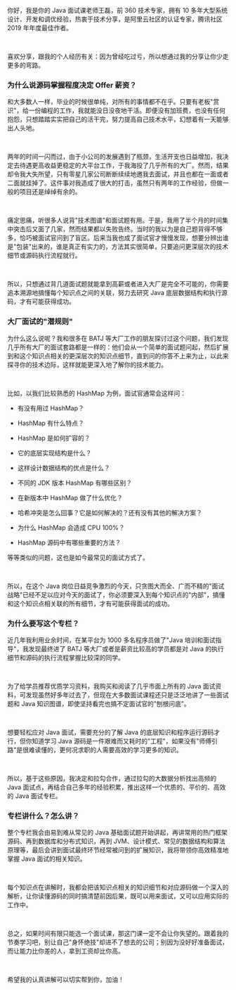 你好，我是你的 Java 面试课老师王磊，前 360 技术专家，拥有 10 多年大型系统设计、开发和调优经验，热衷于技术分享，是阿里云社区的认证专家，腾讯社区 2019 年年度最佳作者。

<br />

喜欢分享，跟我的个人经历有关：因为曾经吃过亏，所以想通过我的分享让你少走更多的弯路。

### 为什么说源码掌握程度决定 Offer 薪资？

和大多数人一样，毕业的时候很单纯，对所有的事情都不在乎。只要有老板"赏识"，给一份编程的工作，我就能没日没夜地干活。即便没有加班费，也没有任何抱怨，只想踏踏实实把自己的活干完，努力提高自己技术水平，幻想着有一天能够出人头地。

<br />

两年的时间一闪而过，由于小公司的发展遇到了瓶颈，生活开支也日益增加，我决定去待遇更高收益更稳定的大平台工作，于我海投了几乎所有的大厂。然而，结果却令我大失所望，只有零星几家公司断断续续地邀我去面试，并且也都在一面或者二面就挂掉了。这件事对我造成了很大的打击，虽然只有两年的工作经验，但做一般的项目还是绰绰有余的。

<br />

痛定思痛，听很多人说背"技术图谱"和面试题有用。于是，我用了半个月的时间集中突击后又面了几家，然而结果都以失败告终。当时的我以为是自己题背得不够多，恰巧被面试官问到了盲区。后来当我也成了面试官才慢慢发现，想要分辨出谁是"包装"出来的，谁是真正有实力的，方法其实很简单，只要追问更深层次的技术细节或源码执行流程就行。

<br />

所以，只想通过背几道面试题就能拿到高薪或者进入大厂是完全不可能的，你需要追本溯源地搞懂每个知识点之间的关联，努力去研究 Java 底层数据结构和执行源码，才有可能获得成功。

### 大厂面试的"潜规则"

为什么这么说呢？我和很多在 BATJ 等大厂工作的朋友探讨过这个问题，我们发现几乎所有大厂的面试套路都是一样的：他们会从一个简单的面试题问起，然后扩展到和这个知识点相关的更深层次的知识点细节，直到问的你答不上来为止，以此来探寻你的技术边际，这样就能更深入地了解你的技术能力。

<br />

比如，以我们比较熟悉的 HashMap 为例，面试官通常会这样问：

* 有没有用过 HashMap？

* HashMap 有什么特点？

* HashMap 是如何扩容的？

* 它的底层实现结构是什么？

* 这样设计数据结构的优点是什么？

* 不同的 JDK 版本 HashMap 有哪些区别？

* 在新版本中 HashMap 做了什么优化？

* 哈希冲突是怎么回事？它是如何解决的？还有没有其他的解决方案？

* 为什么 HashMap 会造成 CPU 100%？

* HashMap 源码中有哪些重要的方法？

等等类似的问题，这也是如今最常见的面试方式了。

<br />

所以，在这个 Java 岗位日益竞争激烈的今天，只贪图大而全、广而不精的"面试战略"已经不足以应对今天的面试了，你必须要深入到每个知识点的"内部"，搞懂和这个知识点相关联的所有细节，才有可能获得面试的成功。

### 为什么要写这个专栏？

近几年我利用业余时间，在某平台为 1000 多名程序员做了"Java 培训和面试指导"，我发现最终进了 BATJ 等大厂或者是薪资比较高的学员都是对 Java 的执行细节和源码的执行流程掌握比较深的同学。

<br />

为了给学员推荐优质学习资料，我购买和阅读了几乎市面上所有的 Java 面试资料，可发现虽然好多年过去了，但现在大多数面试课程还只是泛泛地讲了一些面试题和 Java 知识图谱，即使坚持看完也搞不定面试官的"刨根问底"。

<br />

想要轻松应对 Java 面试，需要充分的了解 Java 的底层知识和程序运行源码才行，但你知道学习 Java 源码是一件艰难而又耗时的"工程"，如果没有"师傅引路"是很难读懂的，更何况求职的人需要高效的学习更多的知识。

<br />

所以，基于这些原因，我决定和拉勾合作，通过拉勾的大数据分析找出高频的 Java 面试点，再结合自己多年的经验积累，推出这样一个优质的、平价的、高效的 Java 面试专栏。

### 专栏讲什么？怎么讲？

整个专栏我会由易到难从常见的 Java 基础面试题开始讲起，再讲常用的热门框架源码、再到数据库和分布式知识，再到 JVM、设计模式、常见的数据结构和算法原理等，最后会讲到面试最终环节经常被问到的扩展知识，我将带领你高效精准地掌握 Java 面试的相关知识。

<br />

每个知识点在讲解时，我都会把该知识点相关的知识细节和对应源码做一个深入的解析，让你读懂源码的同时搞清楚前因后果，既可以用来面试，又可以应用实际的工作中。

<br />

总之，如果时间有限只能选一个面试课，那这门课一定不会让你失望的。跟着我的节奏学习吧，别让自己"身怀绝技"却进不了想去的公司；别因为没好好准备面试，而让能力比你差的人，拿到工资却比你高。

<br />

希望我的认真讲解可以切实帮到你，加油！

<br />

